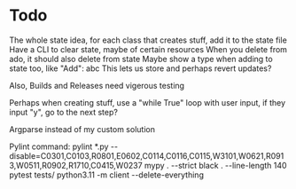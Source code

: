 # Todo

The whole state idea, for each class that creates stuff, add it to the state file
Have a CLI to clear state, maybe of certain resources
When you delete from ado, it should also delete from state
Maybe show a type when adding to state too, like "Add": abc
This lets us store and perhaps revert updates?

Also, Builds and Releases need vigerous testing

Perhaps when creating stuff, use a "while True" loop with user input, if they input "y", go to the next step?

Argparse instead of my custom solution

Pylint command:
pylint *.py --disable=C0301,C0103,R0801,E0602,C0114,C0116,C0115,W3101,W0621,R0913,W0511,R0902,R1710,C0415,W0237
mypy . --strict
black . --line-length 140
pytest tests/
python3.11 -m client --delete-everything
